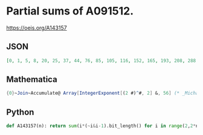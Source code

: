 # Partial sums of A091512\.
https://oeis.org/A143157
## JSON
```JSON
[0, 1, 5, 8, 20, 25, 37, 44, 76, 85, 105, 116, 152, 165, 193, 208, 288, 305, 341, 360, 420, 441, 485, 508, 604, 629, 681, 708, 792, 821, 881, 912, 1104, 1137, 1205, 1240, 1348, 1385, 1461, 1500, 1660, 1701, 1785, 1828, 1960, 2005, 2097, 2144, 2384, 2433, 2533, 2584, 2740, 2793, 2901, 2956, 3180]
```
## Mathematica
```Mathematica
{0}~Join~Accumulate@ Array[IntegerExponent[(2 #)^#, 2] &, 56] (* _Michael De Vlieger_, Sep 29 2019 *)
```
## Python
```Python
def A143157(n): return sum(i*(~i&i-1).bit_length() for i in range(2,2*n+1,2))>>1 # _Chai Wah Wu_, Jul 11 2022
```
